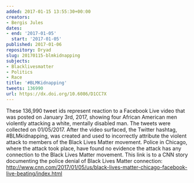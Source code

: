 ```yaml
---
added: 2017-01-15 13:55:30+00:00
creators:
- Bergis Jules
dates:
- end: '2017-01-05'
  start: '2017-01-05'
published: 2017-01-06
repository: Dryad
slug: 20170115-blmkidnapping
subjects:
- Blacklivesmatter
- Politics
- Race
title: '#BLMKidnapping'
tweets: 136990
url: https://dx.doi.org/10.6086/D1CC7X
---
```


These 136,990 tweet ids represent reaction to a Facebook Live video that was posted on January 3rd, 2017, showing four African American men violently attacking a white, mentally disabled man. The tweets were collected on 01/05/2017. After the video surfaced, the Twitter hashtag, #BLMkidnapping, was created and used to incorrectly attribute the violent attack to members of the Black Lives Matter movement. Police in Chicago, where the attack took place, have found no evidence the attack has any connection to the Black Lives Matter movement. This link is to a CNN story documenting the police denial of Black Lives Matter connection: http://www.cnn.com/2017/01/05/us/black-lives-matter-chicago-facebook-live-beating/index.html
